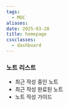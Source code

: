```yaml
---
tags:
  - MOC
aliases: 
date: 2025-03-20
title: homepage
cssclasses:
  - dashboard
---
```


### 노트 리스트

- 최근 작성 중인 노트
- 최근 작성 완료된 노트
- 노트 작성 가이드
